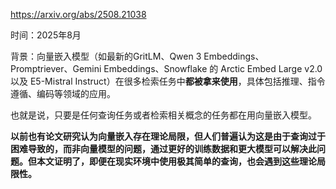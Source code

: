 https://arxiv.org/abs/2508.21038



时间：2025年8月

背景：向量嵌入模型（如最新的GritLM、Qwen 3 Embeddings、Promptriever、Gemini Embeddings、Snowflake 的 Arctic Embed Large v2.0 以及 E5-Mistral Instruct）在很多检索任务中**都被拿来使用**，具体包括推理、指令遵循、编码等领域的应用。

也就是说，只要是任何查询任务或者检索相关概念的任务都在用向量嵌入模型。

**以前也有论文研究认为向量嵌入存在理论局限，但人们普遍认为这是由于查询过于困难导致的，而非向量模型的问题，通过更好的训练数据和更大模型可以解决此问题。但本文证明了，即便在现实环境中使用极其简单的查询，也会遇到这些理论局限性。**

